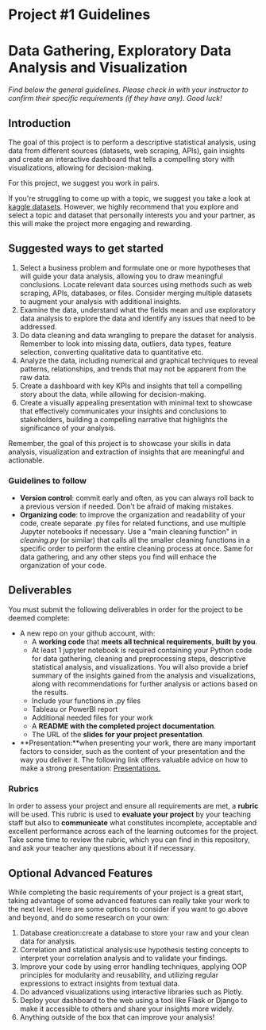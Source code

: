 # Project #1 Guidelines
# Data Gathering, Exploratory Data Analysis and Visualization

*Find below the general guidelines. Please check in with your instructor to confirm their specific requirements (if they have any). Good luck!*

## Introduction

The goal of this project is to perform a descriptive statistical analysis, using data from different sources (datasets, web scraping, APIs), gain insights and create an interactive dashboard that tells a compelling story with visualizations, allowing for decision-making.

For this project, we suggest you work in pairs.

If you're struggling to come up with a topic, we suggest you take a look at [kaggle datasets](https://www.kaggle.com/datasets). However, we highly recommend that you explore and select a topic and dataset that personally interests you and your partner, as this will make the project more engaging and rewarding.

## Suggested ways to get started

1. Select a business problem and formulate one or more hypotheses that will guide your data analysis, allowing you to draw meaningful conclusions. Locate relevant data sources using methods such as web scraping, APIs, databases, or files. Consider merging multiple datasets to augment your analysis with additional insights.
1. Examine the data, understand what the fields mean and use exploratory data analysis to explore the data and identify any issues that need to be addressed.
3. Do data cleaning and data wrangling to prepare the dataset for analysis. Remember to look into missing data, outliers, data types, feature selection, converting qualitative data to quantitative etc.
3. Analyze the data, including numerical and graphical techniques to reveal patterns, relationships, and trends that may not be apparent from the raw data.
3. Create a dashboard with key KPIs and insights that tell a compelling story about the data, while allowing for decision-making.
3. Create a visually appealing presentation with minimal text to showcase that effectively communicates your insights and conclusions to stakeholders, building a compelling narrative that highlights the significance of your analysis.

Remember, the goal of this project is to showcase your skills in data analysis, visualization and extraction of insights that are meaningful and actionable.

### Guidelines to follow

- **Version control**: commit early and often, as you can always roll back to a previous version if needed. Don't be afraid of making mistakes.
- **Organizing code**: to improve the organization and readability of your code, create separate .py files for related functions, and use multiple Jupyter notebooks if necessary. Use a "main cleaning function" in *cleaning.py* (or similar) that calls all the smaller cleaning functions in a specific order to perform the entire cleaning process at once. Same for data gathering, and any other steps you find will enhace the organization of your code.

## Deliverables

You must submit the following deliverables in order for the project to be deemed complete:

- A new repo on your github account, with:
	- A **working code** that **meets all technical requirements**, **built by you**.
    - At least 1 jupyter notebook is required containing your Python code for data gathering, cleaning and preprocessing steps, descriptive statistical analysis, and visualizations. You will also provide a brief summary of the insights gained from the analysis and visualizations, along with recommendations for further analysis or actions based on the results.
    - Include your functions in .py files
  - Tableau or PowerBI report
  - Additional needed files for your work
  - A **README with the completed project documentation**.
  - The URL of the **slides for your project presentation**.
- **Presentation:**when presenting your work, there are many important factors to consider, such as the content of your presentation and the way you deliver it. The following link offers valuable advice on how to make a strong presentation: [Presentations.](https://github.com/data-bootcamp-v4/project-briefs-and-rubric/blob/main/DA%20Presentations.pdf)

### Rubrics

In order to assess your project and ensure all requirements are met, a **rubric** will be used. This rubric is used to **evaluate your project** by your teaching staff but also to **communicate** what constitutes incomplete, acceptable and excellent performance across each of the learning outcomes for the project. Take some time to review the rubric, which you can find in this repository, and ask your teacher any questions about it if necessary.

## Optional Advanced Features

While completing the basic requirements of your project is a great start, taking advantage of some advanced features can really take your work to the next level. Here are some options to consider if you want to go above and beyond, and do some research on your own:

1. Database creation:create a database to store your raw and your clean data for analysis.
1. Correlation and statistical analysis:use hypothesis testing concepts to interpret your correlation analysis and to validate your findings.
1. Improve your code by using error handling techniques, applying OOP principles for modularity and reusability, and utilizing regular expressions to extract insights from textual data.
1. Do advanced visualizations using interactive libraries such as Plotly.
1. Deploy your dashboard to the web using a tool like Flask or Django to make it accessible to others and share your insights more widely.
1. Anything outside of the box that can improve your analysis!


